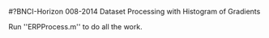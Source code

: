 #?BNCI-Horizon 008-2014 Dataset Processing with Histogram of Gradients

Run ''ERPProcess.m'' to do all the work.

